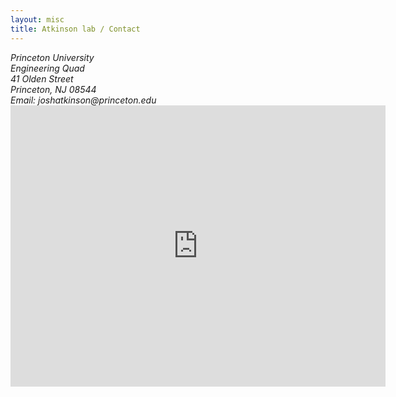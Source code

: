 ```yaml
---
layout: misc
title: Atkinson lab / Contact
---
```



<!-- 
<a href="https://m.princeton.edu/default/map/index?filter=engineering%20quad&_recenter=true">
	<img class="pull-right" src="/images/EquadMap.png"/>
</a> -->


<div class="text-justify">
<address>
	Princeton University<br>
	Engineering Quad <br>
	41 Olden Street<br>
	Princeton, NJ 08544<br>
	Email: joshatkinson@princeton.edu
</address>

<iframe alt="Google maps of Princeton Engineering Quad" src="https://www.google.com/maps/embed?pb=!1m18!1m12!1m3!1d760.1556240991937!2d-74.65219003989905!3d40.35071960000001!2m3!1f0!2f0!3f0!3m2!1i1024!2i768!4f13.1!3m3!1m2!1s0x89c3e6dd4a559e63%3A0x5d9facb2d5ef73f6!2sSchool%20of%20Engineering%20and%20Applied%20Science!5e0!3m2!1sen!2sdk!4v1687797798478!5m2!1sen!2sdk" width="600" height="450" style="border:0;" allowfullscreen="" loading="lazy" referrerpolicy="no-referrer-when-downgrade"></iframe>
</div>